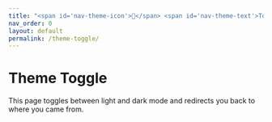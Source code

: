 ```yaml
---
title: "<span id='nav-theme-icon'>🌚</span> <span id='nav-theme-text'>Toggle Dark Mode</span>"
nav_order: 0
layout: default
permalink: /theme-toggle/
---
```


<script>
// Immediately toggle theme when this page is accessed
document.addEventListener('DOMContentLoaded', function() {
  const body = document.body;
  const html = document.documentElement;
  const isDark = body.classList.contains('dark-mode');
  const newTheme = isDark ? 'light' : 'dark';
  
  // Apply theme
  if (newTheme === 'dark') {
    body.classList.add('dark-mode');
    html.classList.remove('light-mode');
  } else {
    body.classList.remove('dark-mode');
    html.classList.add('light-mode');
  }
  
  // Save preference
  localStorage.setItem('theme', newTheme);
  
  // Redirect back to previous page or home
  const referrer = document.referrer;
  if (referrer && referrer.includes(window.location.origin)) {
    window.location.href = referrer;
  } else {
    window.location.href = '/OpenCue/';
  }
});
</script>

# Theme Toggle

This page toggles between light and dark mode and redirects you back to where you came from.